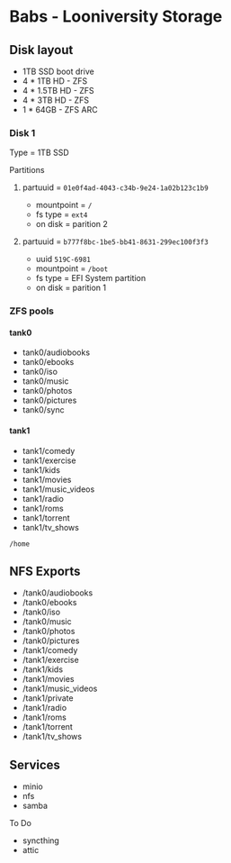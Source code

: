 # Babs - Looniversity Storage

## Disk layout

- 1TB SSD boot drive
- 4 * 1TB HD - ZFS
- 4 * 1.5TB HD - ZFS
- 4 * 3TB HD - ZFS
- 1 * 64GB - ZFS ARC

### Disk 1

Type = 1TB SSD

Partitions

1. partuuid = `01e0f4ad-4043-c34b-9e24-1a02b123c1b9`
   - mountpoint = `/`
   - fs type = `ext4`
   - on disk = parition 2

1. partuuid = `b777f8bc-1be5-bb41-8631-299ec100f3f3`
   - uuid `519C-6981`
   - mountpoint = `/boot`
   - fs type = EFI System partition
   - on disk = parition 1

### ZFS pools

#### tank0

- tank0/audiobooks
- tank0/ebooks
- tank0/iso
- tank0/music
- tank0/photos
- tank0/pictures
- tank0/sync

#### tank1

- tank1/comedy
- tank1/exercise
- tank1/kids
- tank1/movies
- tank1/music_videos
- tank1/radio
- tank1/roms
- tank1/torrent
- tank1/tv_shows

`/home`

## NFS Exports

- /tank0/audiobooks
- /tank0/ebooks
- /tank0/iso
- /tank0/music
- /tank0/photos
- /tank0/pictures
- /tank1/comedy
- /tank1/exercise
- /tank1/kids
- /tank1/movies
- /tank1/music_videos
- /tank1/private
- /tank1/radio
- /tank1/roms
- /tank1/torrent
- /tank1/tv_shows

## Services

- minio
- nfs
- samba

To Do

- syncthing
- attic
